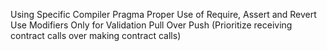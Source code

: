 Using Specific Compiler Pragma 
Proper Use of Require, Assert and Revert 
Use Modifiers Only for Validation 
Pull Over Push (Prioritize receiving contract calls over making contract calls)
